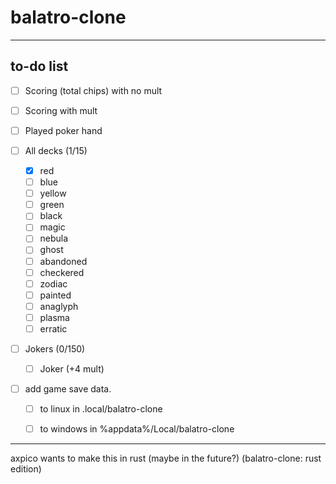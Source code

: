 # balatro-clone

---

## to-do list

- [ ] Scoring (total chips) with no mult
- [ ] Scoring with mult
- [ ] Played poker hand

- [ ] All decks (1/15)
  - [x] red 
  - [ ] blue
  - [ ] yellow
  - [ ] green 
  - [ ] black
  - [ ] magic
  - [ ] nebula
  - [ ] ghost
  - [ ] abandoned
  - [ ] checkered
  - [ ] zodiac
  - [ ] painted
  - [ ] anaglyph
  - [ ] plasma
  - [ ] erratic
- [ ] Jokers (0/150)
  - [ ] Joker (+4 mult)
- [ ] add game save data.
  - [ ] to linux in .local/balatro-clone
  - [ ] to windows in %appdata%/Local/balatro-clone





---

axpico wants to make this in rust 
(maybe in the future?)
(balatro-clone: rust edition)

